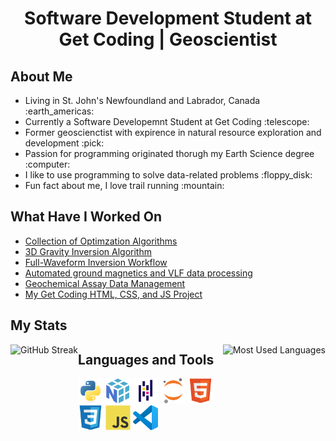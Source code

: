 <h1 align="center">Software Development Student at Get Coding | Geoscientist </h1>

<h2 align="left"> About Me </h2>

<ul> 
  <li> Living in St. John's Newfoundland and Labrador, Canada :earth_americas: </li>
  <li> Currently a Software Developemnt Student at Get Coding :telescope: </li>
  <li> Former geoscienctist with expirence in natural resource exploration and development :pick: </li>
  <li> Passion for programming originated thorugh my Earth Science degree :computer: </li>
  <li> I like to use programming to solve data-related problems :floppy_disk: </li>
  <li> Fun fact about me, I love trail running :mountain: </li>
</ul>

<h2 align="left"> What Have I Worked On </h2>

<ul align="left"> 
  <li> <a text-decoration: none; href=""> Collection of Optimzation Algorithms </a> </li>
  <li> <a text-decoration: none; href=""> 3D Gravity Inversion Algorithm </a> </li>
  <li> <a text-decoration: none; href="https://github.com/celw10/TOMO2D_2_TOY2DAC"> Full-Waveform Inversion Workflow </a> </li>
  <li> <a text-decoration: none; href="https://github.com/celw10/EXERO"> Automated ground magnetics and VLF data processing </a> </li>
  <li> <a text-decoration: none; href=""> Geochemical Assay Data Management </a> </li>
  <li> <a text-decoration: none; href="https://github.com/celw10/nl_minearl_expl"> My Get Coding HTML, CSS, and JS Project </a> </li>
</ul>

<h2 align="left"> My Stats </h2>

<img align="left" src="http://github-readme-streak-stats.herokuapp.com?user=celw10&theme=dark" alt="GitHub Streak" height="200px" max-width="65%">

<img align="right" src="https://github-readme-stats.vercel.app/api/top-langs/?username=celw10&layout=compact&theme=dark" alt="Most Used Languages" height="200px" max-width="35%">

<h2 align="left"> Languages and Tools </h2>

<div>
  <img src='https://github.com/devicons/devicon/blob/master/icons/python/python-original.svg' alt='Python' height='40px' width='40px'>
  <img src='https://github.com/devicons/devicon/blob/master/icons/numpy/numpy-original.svg' alt='Numpy' height='40px' width='40px'>
  <img src='https://github.com/devicons/devicon/blob/master/icons/pandas/pandas-original.svg' alt='Pandas' height='40px' width='40px'>
  <img src='https://github.com/devicons/devicon/blob/master/icons/jupyter/jupyter-original.svg' alt='Jupyter' height='40px' width='40px'>
  <img src='https://github.com/devicons/devicon/blob/master/icons/html5/html5-original.svg' alt='HTML5' height='40px' width='40px'>
  <img src='https://github.com/devicons/devicon/blob/master/icons/css3/css3-original.svg' alt='CSS3' height='40px' width='40px'>
  <img src='https://github.com/devicons/devicon/blob/master/icons/javascript/javascript-original.svg' alt='JavaScript' height='40px' width='40px'>
  <img src='https://github.com/devicons/devicon/blob/master/icons/vscode/vscode-original.svg' alt='VSCode' height='40px' width='40px'>
</div>


